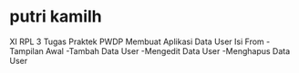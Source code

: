 # putri kamilh 
XI RPL 3
Tugas Praktek PWDP
Membuat Aplikasi Data User
Isi From
-Tampilan Awal
-Tambah Data User
-Mengedit Data User
-Menghapus Data User
